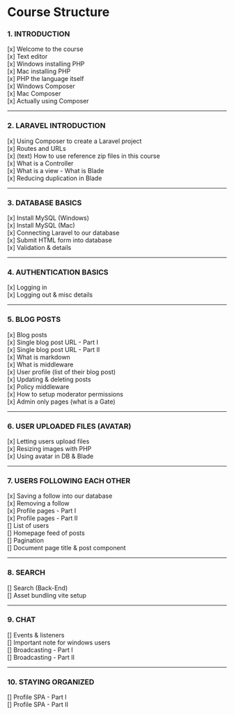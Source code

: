 # Course Structure



### 1. INTRODUCTION

[x] Welcome to the course \
[x] Text editor \
[x] Windows installing PHP \
[x] Mac installing PHP \
[x] PHP the language itself \
[x] Windows Composer \
[x] Mac Composer \
[x] Actually using Composer



---



### 2. LARAVEL INTRODUCTION

[x] Using Composer to create a Laravel project \
[x] Routes and URLs \
[x] (text) How to use reference zip files in this course \
[x] What is a Controller \
[x] What is a view - What is Blade \
[x] Reducing duplication in Blade



---



### 3. DATABASE BASICS

[x] Install MySQL (Windows) \
[x] Install MySQL (Mac) \
[x] Connecting Laravel to our database \
[x] Submit HTML form into database \
[x] Validation & details



---



### 4. AUTHENTICATION BASICS

[x] Logging in \
[x] Logging out & misc details



---



### 5. BLOG POSTS

[x] Blog posts \
[x] Single blog post URL - Part I \
[x] Single blog post URL - Part II \
[x] What is markdown \
[x] What is middleware \
[x] User profile (list of their blog post) \
[x] Updating & deleting posts \
[x] Policy middleware \
[x] How to setup moderator permissions \
[x] Admin only pages (what is a Gate)



---



### 6. USER UPLOADED FILES (AVATAR)

[x] Letting users upload files \
[x] Resizing images with PHP \
[x] Using avatar in DB & Blade



---



### 7. USERS FOLLOWING EACH OTHER

[x] Saving a follow into our database \
[x] Removing a follow \
[x] Profile pages - Part I \
[x] Profile pages - Part II \
[] List of users \
[] Homepage feed of posts \
[] Pagination \
[] Document page title & post component


---


### 8. SEARCH

[] Search (Back-End) \
[] Asset bundling vite setup


---


### 9. CHAT

[] Events & listeners \
[] Important note for windows users \
[] Broadcasting - Part I \
[] Broadcasting - Part II


---


### 10. STAYING ORGANIZED

[] Profile SPA - Part I \
[] Profile SPA - Part II


